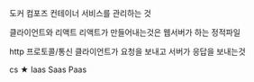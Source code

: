 
도커 컴포즈
컨테이너 서비스를 관리하는 것

클라이언트와 리액트
리액트가 만들어내는것은
웹서버가 하는 정적파일

http 프로토콜/통신
클라이언트가 요청을 보내고
서버가 응답을 보내는것


cs ★
Iaas
Saas
Paas